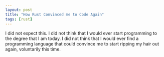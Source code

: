 ```yaml
---
layout: post
title: "How Rust Convinced me to Code Again"
tags: [rust]
---
```

I did not expect this. I did not think that I would ever start programming to the degree that I am today. I did not think that I would ever find a programming language that could convince me to start ripping my hair out again, voluntarily this time.
